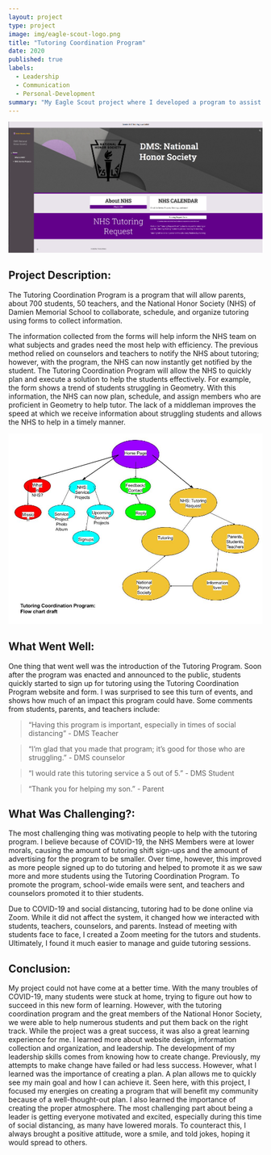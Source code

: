 ```yaml
---
layout: project
type: project
image: img/eagle-scout-logo.png
title: "Tutoring Coordination Program"
date: 2020
published: true
labels:
  - Leadership
  - Communication
  - Personal-Development
summary: "My Eagle Scout project where I developed a program to assist in the collaboration, scheduling, and organization of tutoring at Damien Memorial School."
---
```

<img class="img-fluid" src="../img/tutoring-coordination-program/dmsnhs-webpage.png">

## Project Description:
The Tutoring Coordination Program is a program that will allow parents, about 700 students, 50 teachers, and the National Honor Society (NHS) of Damien Memorial School to collaborate, schedule, and organize tutoring using forms to collect information.

The information collected from the forms will help inform the NHS team on what subjects and grades need the most help with efficiency. The previous method relied on counselors and teachers to notify the NHS about tutoring; however, with the program, the NHS can now instantly get notified by the student. The Tutoring Coordination Program will allow the NHS to quickly plan and execute a solution to help the students effectively. For example, the form shows a trend of students struggling in Geometry. With this information, the NHS can now plan, schedule, and assign members who are proficient in Geometry to help tutor. The lack of a middleman improves the speed at which we receive information about struggling students and allows the NHS to help in a timely manner.

<img class="img-fluid" src="../img/tutoring-coordination-program/Boyscout - Eagle website drawin.jpg">

## What Went Well:
One thing that went well was the introduction of the Tutoring Program. Soon after the program was enacted and announced to the public, students quickly started to sign up for tutoring using the Tutoring Coordination Program website and form. I was surprised to see this turn of events, and shows how much of an impact this program could have. Some comments from students, parents, and teachers include:

>“Having this program is important, especially in times of social distancing” - DMS Teacher

>“I’m glad that you made that program; it’s good for those who are struggling.” - DMS counselor

>“I would rate this tutoring service a 5 out of 5.” - DMS Student

>“Thank you for helping my son.” - Parent

## What Was Challenging?:
The most challenging thing was motivating people to help with the tutoring program. I believe because of COVID-19, the NHS Members were at lower morals, causing the amount of tutoring shift sign-ups and the amount of advertising for the program to be smaller. Over time, however, this improved as more people signed up to do tutoring and helped to promote it as we saw more and more students using the Tutoring Coordination Program. To promote the program, school-wide emails were sent, and teachers and counselors promoted it to thier students.

Due to COVID-19 and social distancing, tutoring had to be done online via Zoom. While it did not affect the system, it changed how we interacted with students, teachers, counselors, and parents. Instead of meeting with students face to face, I created a Zoom meeting for the tutors and students. Ultimately, I found it much easier to manage and guide tutoring sessions.

## Conclusion:
My project could not have come at a better time. With the many troubles of COVID-19, many students were stuck at home, trying to figure out how to succeed in this new form of learning. However, with the tutoring coordination program and the great members of the National Honor Society, we were able to help numerous students and put them back on the right track. While the project was a great success, it was also a great learning experience for me. I learned more about website design, information collection and organization, and leadership. The development of my leadership skills comes from knowing how to create change. Previously, my attempts to make change have failed or had less success. However, what I learned was the importance of creating a plan. A plan allows me to quickly see my main goal and how I can achieve it. Seen here, with this project, I focused my energies on creating a program that will benefit my community because of a well-thought-out plan. I also learned the importance of creating the proper atmosphere. The most challenging part about being a leader is getting everyone motivated and excited, especially during this time of social distancing, as many have lowered morals. To counteract this, I always brought a positive attitude, wore a smile, and told jokes, hoping it would spread to others.
